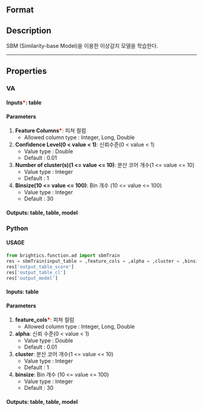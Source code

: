 ## Format


## Description

SBM (Similarity-base Model)을 이용한 이상감지 모델을 학습한다. 

---

## Properties
### VA
#### Inputs<b style="color:red">*</b>: table

#### Parameters
1. **Feature Columns**<b style="color:red">*</b>: 피쳐 컬럼
   - Allowed column type : Integer, Long, Double
2. **Confidence Level(0 < value < 1)**: 신뢰수준(0 < value < 1)
   - Value type : Double
   - Default : 0.01
3. **Number of cluster(s)(1 <= value <= 10)**: 분산 코어 개수(1 <= value <= 10)
   - Value type : Integer
   - Default : 1
4. **Binsize(10 <= value <= 100)**: Bin 개수 (10 <= value <= 100)
   - Value type : Integer
   - Default : 30

#### Outputs: table, table, model

### Python

#### USAGE
```python
from brightics.function.ad import sbmTrain
res = sbmTrain(input_table = ,feature_cols = ,alpha = ,cluster = ,binsize = )
res['output_table_score']
res['output_table_cl']
res['output_model']
```

#### Inputs: table

#### Parameters
1. **feature_cols**<b style="color:red">*</b>:  피쳐 컬럼
   - Allowed column type : Integer, Long, Double
2. **alpha**: 신뢰 수준(0 < value < 1)
   - Value type : Double
   - Default : 0.01
3. **cluster**: 분산 코어 개수(1 <= value <= 10)
   - Value type : Integer
   - Default : 1
4. **binsize**: Bin 개수 (10 <= value <= 100)
   - Value type : Integer
   - Default : 30

#### Outputs: table, table, model

